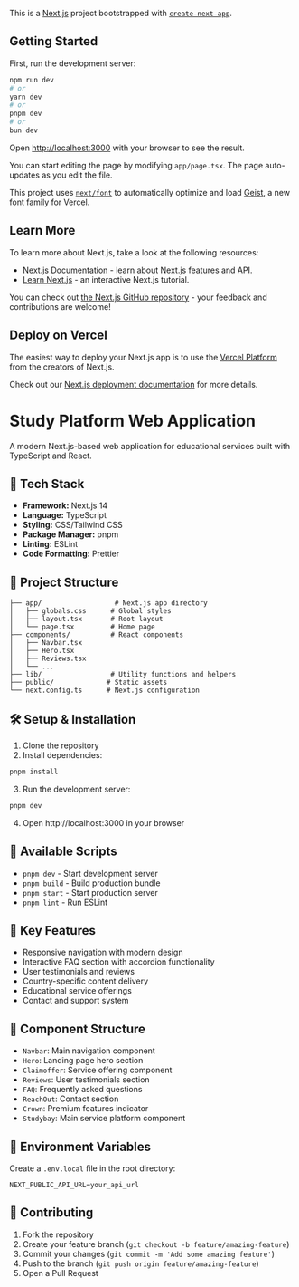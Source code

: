 This is a [Next.js](https://nextjs.org) project bootstrapped with [`create-next-app`](https://nextjs.org/docs/app/api-reference/cli/create-next-app).

## Getting Started

First, run the development server:

```bash
npm run dev
# or
yarn dev
# or
pnpm dev
# or
bun dev
```

Open [http://localhost:3000](http://localhost:3000) with your browser to see the result.

You can start editing the page by modifying `app/page.tsx`. The page auto-updates as you edit the file.

This project uses [`next/font`](https://nextjs.org/docs/app/building-your-application/optimizing/fonts) to automatically optimize and load [Geist](https://vercel.com/font), a new font family for Vercel.

## Learn More

To learn more about Next.js, take a look at the following resources:

- [Next.js Documentation](https://nextjs.org/docs) - learn about Next.js features and API.
- [Learn Next.js](https://nextjs.org/learn) - an interactive Next.js tutorial.

You can check out [the Next.js GitHub repository](https://github.com/vercel/next.js) - your feedback and contributions are welcome!

## Deploy on Vercel

The easiest way to deploy your Next.js app is to use the [Vercel Platform](https://vercel.com/new?utm_medium=default-template&filter=next.js&utm_source=create-next-app&utm_campaign=create-next-app-readme) from the creators of Next.js.

Check out our [Next.js deployment documentation](https://nextjs.org/docs/app/building-your-application/deploying) for more details.


# Study Platform Web Application

A modern Next.js-based web application for educational services built with TypeScript and React.

## 🚀 Tech Stack

- **Framework:** Next.js 14
- **Language:** TypeScript
- **Styling:** CSS/Tailwind CSS
- **Package Manager:** pnpm
- **Linting:** ESLint
- **Code Formatting:** Prettier

## 📁 Project Structure

```
├── app/                  # Next.js app directory
│   ├── globals.css      # Global styles
│   ├── layout.tsx       # Root layout
│   └── page.tsx         # Home page
├── components/          # React components
│   ├── Navbar.tsx
│   ├── Hero.tsx
│   ├── Reviews.tsx
│   └── ...
├── lib/                 # Utility functions and helpers
├── public/             # Static assets
└── next.config.ts      # Next.js configuration
```

## 🛠️ Setup & Installation

1. Clone the repository
2. Install dependencies:
```bash
pnpm install
```
3. Run the development server:
```bash
pnpm dev
```
4. Open http://localhost:3000 in your browser

## 🔧 Available Scripts

- `pnpm dev` - Start development server
- `pnpm build` - Build production bundle
- `pnpm start` - Start production server
- `pnpm lint` - Run ESLint

## 📱 Key Features

- Responsive navigation with modern design
- Interactive FAQ section with accordion functionality
- User testimonials and reviews
- Country-specific content delivery
- Educational service offerings
- Contact and support system

## 🔨 Component Structure

- `Navbar`: Main navigation component
- `Hero`: Landing page hero section
- `Claimoffer`: Service offering component
- `Reviews`: User testimonials section
- `FAQ`: Frequently asked questions
- `ReachOut`: Contact section
- `Crown`: Premium features indicator
- `Studybay`: Main service platform component

## 🔑 Environment Variables

Create a `.env.local` file in the root directory:

```env
NEXT_PUBLIC_API_URL=your_api_url
```

## 📝 Contributing

1. Fork the repository
2. Create your feature branch (`git checkout -b feature/amazing-feature`)
3. Commit your changes (`git commit -m 'Add some amazing feature'`)
4. Push to the branch (`git push origin feature/amazing-feature`)
5. Open a Pull Request
